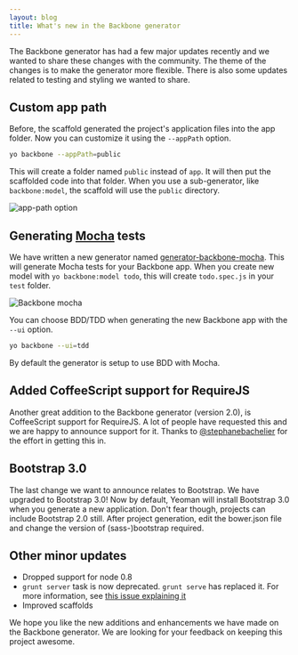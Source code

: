 ```yaml
---
layout: blog
title: What's new in the Backbone generator
---
```


The Backbone generator has had a few major updates recently and we wanted to share these changes with the community. The theme of the changes is to make the generator more flexible. There is also some updates related to testing and styling we wanted to share.

## Custom app path
Before, the scaffold generated the project's application files into the app folder. Now you can customize it using the `--appPath` option.

```sh
yo backbone --appPath=public
```

This will create a folder named `public` instead of `app`. It will then put the scaffolded code into that folder.  When you use a sub-generator, like `backbone:model`, the scaffold will use the `public` directory.

![app-path option](/assets/img/blog/backbone-app-path.png)

## Generating [Mocha](http://visionmedia.github.io/mocha/) tests
We have written a new generator named [generator-backbone-mocha](https://github.com/revathskumar/generator-backbone-mocha). This will generate Mocha tests for your Backbone app. When you create new model with `yo backbone:model todo`, this will create `todo.spec.js` in your `test` folder.

![Backbone mocha](/assets/img/blog/yo-backbone-mocha.png)

You can choose BDD/TDD when generating the new Backbone app with the `--ui` option.

```sh
yo backbone --ui=tdd
```

By default the generator is setup to use BDD with Mocha.

## Added CoffeeScript support for RequireJS
Another great addition to the Backbone generator (version 2.0), is CoffeeScript support for RequireJS. A lot of people have requested this and we are happy to announce support for it. Thanks to [@stephanebachelier](https://github.com/stephanebachelier) for the effort in getting this in.

## Bootstrap 3.0
The last change we want to announce relates to Bootstrap. We have upgraded to Bootstrap 3.0! Now by default, Yeoman will install Bootstrap 3.0 when you generate a new application. Don't fear though, projects can include Bootstrap 2.0 still. After project  generation, edit the bower.json file and change the version of (sass-)bootstrap required.

## Other minor updates

* Dropped support for node 0.8
* `grunt server` task is now deprecated. `grunt serve` has replaced it. For more information, see [this issue explaining it](https://github.com/yeoman/yeoman/issues/1183)
* Improved scaffolds

We hope you like the new additions and enhancements we have made on the Backbone generator. We are looking for your feedback on keeping this project awesome.
